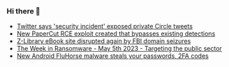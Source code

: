 ### Hi there 👋

<!--START_SECTION:feed-->
* [Twitter says 'security incident' exposed private Circle tweets](https://www.bleepingcomputer.com/news/security/twitter-says-security-incident-exposed-private-circle-tweets/)
* [New PaperCut RCE exploit created that bypasses existing detections](https://www.bleepingcomputer.com/news/security/new-papercut-rce-exploit-created-that-bypasses-existing-detections/)
* [Z-Library eBook site disrupted again by FBI domain seizures](https://www.bleepingcomputer.com/news/technology/z-library-ebook-site-disrupted-again-by-fbi-domain-seizures/)
* [The Week in Ransomware - May 5th 2023 - Targeting the public sector](https://www.bleepingcomputer.com/news/security/the-week-in-ransomware-may-5th-2023-targeting-the-public-sector/)
* [New Android FluHorse malware steals your passwords, 2FA codes](https://www.bleepingcomputer.com/news/security/new-android-fluhorse-malware-steals-your-passwords-2fa-codes/)
<!--END_SECTION:feed-->

<!--
**frankenk/frankenk** is a ✨ _special_ ✨ repository because its `README.md` (this file) appears on your GitHub profile.

Here are some ideas to get you started:

- 🔭 I’m currently working on ...
- 🌱 I’m currently learning ...
- 👯 I’m looking to collaborate on ...
- 🤔 I’m looking for help with ...
- 💬 Ask me about ...
- 📫 How to reach me: ...
- 😄 Pronouns: ...
- ⚡ Fun fact: ...
-->



